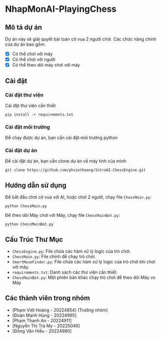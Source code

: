 # NhapMonAI-PlayingChess
## Mô tả dự án
Dự án này sẽ giải quyết bài toán cờ vua 2 người chơi. Các chức năng chính của dự án bao gồm:
- [x] Có thể chơi với máy
- [x] Có thể chơi với người
- [x] Có thể theo dõi máy chơi với máy
## Cài đặt
### Cài đặt thư viện
Cài đặt thư viện cần thiết
```
pip install -r requirements.txt
```
### Cài đặt môi trường
Để chạy được dự án, bạn cần cài đặt môi trường python
### Cài đặt dự án
Để cài đặt dự án, bạn cần clone dự án về máy tính của mình
```
git clone https://github.com/phviethoang/IntroAI-ChessEngine.git
```
## Hướng dẫn sử dụng
Để bắt đầu chơi cờ vua với AI, hoặc chơi 2 người, chạy file `ChessMain.py`:

```
python ChessMain.py
```

Để theo dõi Máy chơi với Máy, chạy file `ChessMainBot.py`:

```
python ChessMainBot.py
```
## Cấu Trúc Thư Mục
- `ChessEngine.py`: File chứa các hàm xử lý logic của trò chơi.
- `ChessMain.py`: File chính để chạy trò chơi.
- `SmartMoveFinder.py`: File chứa các hàm xử lý logic của trò chơi khi chơi với máy.
- `requirements.txt`: Danh sách các thư viện cần thiết.
- `ChessMainBot.py`: Một phiên bản khác chạy trò chơi để theo dõi Máy vs Máy
## Các thành viên trong nhóm
- [Phạm Việt Hoàng - 20224854] (Trưởng nhóm)
- [Đoàn Mạnh Hùng - 20224995]
- [Phạm Thanh An - 20224911]
- [Nguyễn Thị Trà My - 20225049]
- [Đồng Văn Hiếu - 20224980]

